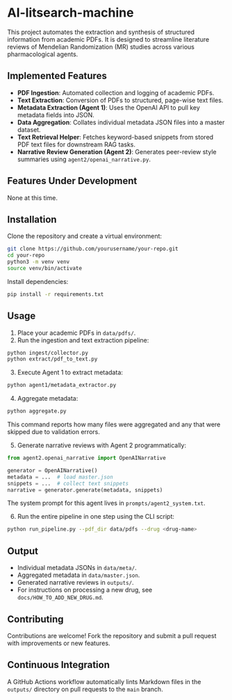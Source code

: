 # AI-litsearch-machine

This project automates the extraction and synthesis of structured information from academic PDFs. It is designed to streamline literature reviews of Mendelian Randomization (MR) studies across various pharmacological agents.

## Implemented Features
- **PDF Ingestion**: Automated collection and logging of academic PDFs.
- **Text Extraction**: Conversion of PDFs to structured, page-wise text files.
- **Metadata Extraction (Agent 1)**: Uses the OpenAI API to pull key metadata fields into JSON.
- **Data Aggregation**: Collates individual metadata JSON files into a master dataset.
- **Text Retrieval Helper**: Fetches keyword-based snippets from stored PDF text files for downstream RAG tasks.
- **Narrative Review Generation (Agent 2)**: Generates peer-review style summaries using `agent2/openai_narrative.py`.

## Features Under Development
None at this time.

## Installation
Clone the repository and create a virtual environment:

```bash
git clone https://github.com/yourusername/your-repo.git
cd your-repo
python3 -m venv venv
source venv/bin/activate
```

Install dependencies:

```bash
pip install -r requirements.txt
```

## Usage
1. Place your academic PDFs in `data/pdfs/`.
2. Run the ingestion and text extraction pipeline:

```bash
python ingest/collector.py
python extract/pdf_to_text.py
```

3. Execute Agent 1 to extract metadata:

```bash
python agent1/metadata_extractor.py
```

4. Aggregate metadata:

```bash
python aggregate.py
```
This command reports how many files were aggregated and any that were skipped due
to validation errors.

5. Generate narrative reviews with Agent 2 programmatically:

```python
from agent2.openai_narrative import OpenAINarrative

generator = OpenAINarrative()
metadata = ...  # load master.json
snippets = ...  # collect text snippets
narrative = generator.generate(metadata, snippets)
```
The system prompt for this agent lives in `prompts/agent2_system.txt`.


6. Run the entire pipeline in one step using the CLI script:

```bash
python run_pipeline.py --pdf_dir data/pdfs --drug <drug-name>

```

## Output
- Individual metadata JSONs in `data/meta/`.
- Aggregated metadata in `data/master.json`.
- Generated narrative reviews in `outputs/`.
- For instructions on processing a new drug, see `docs/HOW_TO_ADD_NEW_DRUG.md`.

## Contributing
Contributions are welcome! Fork the repository and submit a pull request with improvements or new features.

## Continuous Integration
A GitHub Actions workflow automatically lints Markdown files in the `outputs/` directory on pull requests to the `main` branch.

